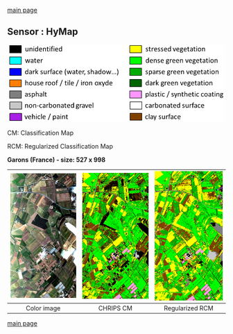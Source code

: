[main page](index.md)</center>

## Sensor : HyMap

<p align="center">
<img src="Complements/Legende_classif_ligne_v2.png" width="500" />
</p>

CM: Classification Map

RCM: Regularized Classification Map

**Garons (France)  -  size: 527 x 998**

<img src="Images_COULEUR/HyMap_Garons_00_IMAGE.jpg" width="170" /> | <img src="Images_CLASSIF/HyMap_Garons_01_CLASSIF.png" width="170" /> | <img src="Images_REGUL/HyMap_Garons_02_REGUL.png" width="170" />
:-: | :-: | :-:
Color image | CHRIPS CM | Regularized RCM

[main page](index.md)

